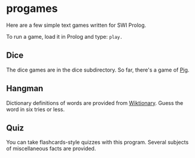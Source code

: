 # progames

Here are a few simple text games written for SWI Prolog.

To run a game, load it in Prolog and type: `play.`

## Dice

The dice games are in the dice subdirectory. So far, there's a game of
[Pig](https://en.wikipedia.org/wiki/Pig_(dice_game)).

## Hangman

Dictionary definitions of words are provided from [Wiktionary](https://en.wiktionary.org/wiki/Wiktionary:Main_Page).
Guess the word in six tries or less.

## Quiz

You can take flashcards-style quizzes with this program. Several subjects of miscellaneous facts are provided.
